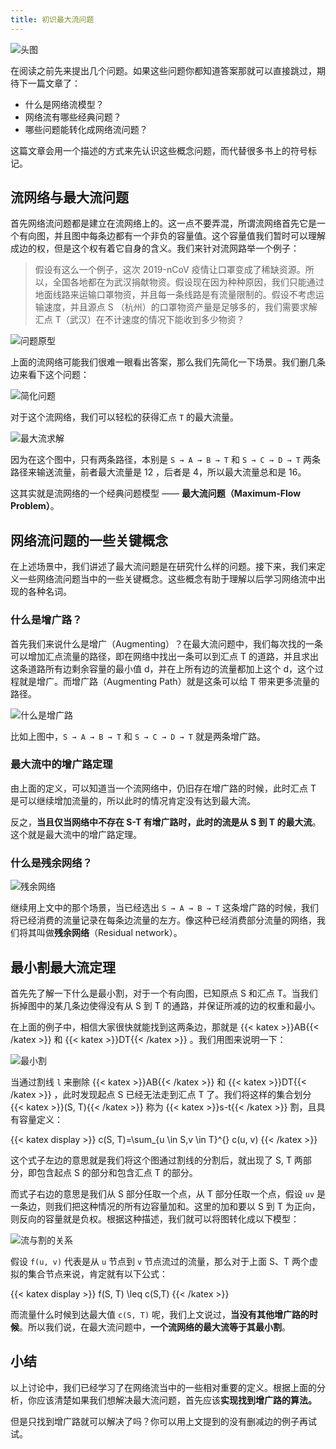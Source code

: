 ```yaml
---
title: 初识最大流问题
---
```


![头图](https://raw.githubusercontent.com/Desgard/algo/img/img/part4/ch03/1-maximum-flow-basic/title.png)

在阅读之前先来提出几个问题。如果这些问题你都知道答案那就可以直接跳过，期待下一篇文章了：

- 什么是网络流模型？
- 网络流有哪些经典问题？
- 哪些问题能转化成网络流问题？

这篇文章会用一个描述的方式来先认识这些概念问题，而代替很多书上的符号标记。

## 流网络与最大流问题

首先网络流问题都是建立在流网络上的。这一点不要弄混，所谓流网络首先它是一个有向图，并且图中每条边都有一个非负的容量值。这个容量值我们暂时可以理解成边的权，但是这个权有着它自身的含义。我们来针对流网路举一个例子：

> 假设有这么一个例子，这次 2019-nCoV 疫情让口罩变成了稀缺资源。所以，全国各地都在为武汉捐献物资。假设现在因为种种原因，我们只能通过地面线路来运输口罩物资，并且每一条线路是有流量限制的。假设不考虑运输速度，并且源点 S （杭州）的口罩物资产量是足够多的，我们需要求解汇点 T（武汉）在不计速度的情况下能收到多少物资？

![问题原型](https://raw.githubusercontent.com/Desgard/algo/img/img/part4/ch03/1-maximum-flow-basic/mf-origin-problem.png)

上面的流网络可能我们很难一眼看出答案，那么我们先简化一下场景。我们删几条边来看下这个问题：

![简化问题](https://raw.githubusercontent.com/Desgard/algo/img/img/part4/ch03/1-maximum-flow-basic/mf-simple-problem.png)

对于这个流网络，我们可以轻松的获得汇点 `T` 的最大流量。

![最大流求解](https://raw.githubusercontent.com/Desgard/algo/img/img/part4/ch03/1-maximum-flow-basic/mf-solve-problem.png)

因为在这个图中，只有两条路径，本别是 `S → A → B → T` 和 `S → C → D → T` 两条路径来输送流量，前者最大流量是 12 ，后者是 4，所以最大流量总和是 16。

这其实就是流网络的一个经典问题模型 —— **最大流问题（Maximum-Flow Problem）**。

## 网络流问题的一些关键概念

在上述场景中，我们讲述了最大流问题是在研究什么样的问题。接下来，我们来定义一些网络流问题当中的一些关键概念。这些概念有助于理解以后学习网络流中出现的各种名词。

### 什么是增广路？

首先我们来说什么是增广（Augmenting）？在最大流问题中，我们每次找的一条可以增加汇点流量的路径，即在网络中找出一条可以到汇点 T 的道路，并且求出这条道路所有边剩余容量的最小值 d，并在上所有边的流量都加上这个 d，这个过程就是增广。而增广路（Augmenting Path）就是这条可以给 T 带来更多流量的路径。

![什么是增广路](https://raw.githubusercontent.com/Desgard/algo/img/img/part4/ch03/1-maximum-flow-basic/mf-augmenting-path.png)

比如上图中，`S → A → B → T` 和 `S → C → D → T` 就是两条增广路。

### 最大流中的增广路定理

由上面的定义，可以知道当一个流网络中，仍旧存在增广路的时候，此时汇点 T 是可以继续增加流量的，所以此时的情况肯定没有达到最大流。

反之，**当且仅当网络中不存在 S-T 有增广路时，此时的流是从 S 到 T 的最大流**。这个就是最大流中的增广路定理。

### 什么是残余网络？

![残余网络](https://raw.githubusercontent.com/Desgard/algo/img/img/part4/ch03/1-maximum-flow-basic/mf-one-augmenting-path.png)

继续用上文中的那个场景，当已经选出 `S → A → B → T` 这条增广路的时候，我们将已经消费的流量记录在每条边流量的左方。像这种已经消费部分流量的网络，我们将其叫做**残余网络**（Residual network）。

## 最小割最大流定理

首先先了解一下什么是最小割，对于一个有向图，已知原点 S 和汇点 T。当我们拆掉图中的某几条边使得没有从 S 到 T 的通路，并保证所减的边的权重和最小。

在上面的例子中，相信大家很快就能找到这两条边，那就是 {{< katex >}}AB{{< /katex >}} 和 {{< katex >}}DT{{< /katex >}} 。我们用图来说明一下：

![最小割](https://raw.githubusercontent.com/Desgard/algo/img/img/part4/ch03/1-maximum-flow-basic/mf-minimum-cut.png)

当通过割线 `l` 来删除 {{< katex >}}AB{{< /katex >}} 和 {{< katex >}}DT{{< /katex >}} ，此时发现起点 S 已经无法走到汇点 T 了。我们将这样的集合划分 {{< katex >}}(S, T){{< /katex >}} 称为 {{< katex >}}s-t{{< /katex >}} 割，且具有容量定义：


{{< katex display >}}
c(S, T)=\sum_{u \in S,v \in T}^{} c(u, v)
{{< /katex >}}

这个式子左边的意思就是我们将这个图通过割线的分割后，就出现了 S, T 两部分，即包含起点 S 的部分和包含汇点 T 的部分。

而式子右边的意思是我们从 S 部分任取一个点，从 T 部分任取一个点，假设 `uv` 是一条边，则我们把这种情况的所有边容量加和。这里的加和要以 S 到 T 为正向，则反向的容量就是负权。根据这种描述，我们就可以将图转化成以下模型：

![流与割的关系](https://raw.githubusercontent.com/Desgard/algo/img/img/part4/ch03/1-maximum-flow-basic/mf-group-model.png)

假设 `f(u, v)` 代表是从 `u` 节点到 `v` 节点流过的流量，那么对于上面 S、T 两个虚拟的集合节点来说，肯定就有以下公式：

{{< katex display >}}
f(S, T) \leq c(S,T)
{{< /katex >}}

而流量什么时候到达最大值 `c(S, T)` 呢，我们上文说过，**当没有其他增广路的时候**。所以我们说，在最大流问题中，**一个流网络的最大流等于其最小割**。

## 小结

以上讨论中，我们已经学习了在网络流当中的一些相对重要的定义。根据上面的分析，你应该清楚如果我们想解决最大流问题，首先应该**实现找到增广路的算法。**

但是只找到增广路就可以解决了吗？你可以用上文提到的没有删减边的例子再试试。